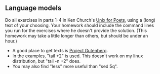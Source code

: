 Language models
---------------

Do all exercises in parts 1-4 in Ken Church's [Unix for Poets](../readings/UnixForPoets.pdf?raw=true), using
a (long) text of your choosing. Your homework should include the command lines you run for the exercises where he doesn't provide the solution. (This homework may take a little longer than others, but should be under an hour.)

- A good place to get texts is [Project Gutenberg](http://www.gutenberg.org/).
- In the examples, "tail +2" is used. This doesn't work on my linux distribution, but "tail -n +2" does.
- You may also find "less" more useful than "sed 5q".
